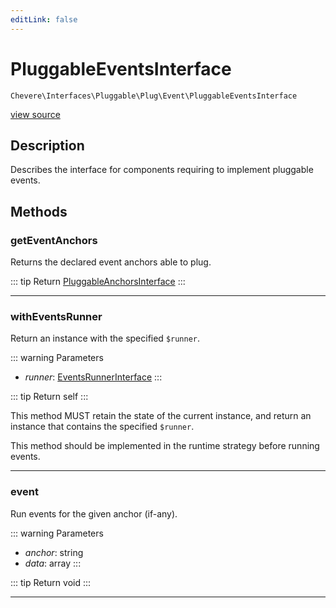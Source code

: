 ```yaml
---
editLink: false
---
```


# PluggableEventsInterface

`Chevere\Interfaces\Pluggable\Plug\Event\PluggableEventsInterface`

[view source](https://github.com/chevere/chevere/blob/master/src/Chevere/Interfaces/Pluggable/Plug/Event/PluggableEventsInterface.php)

## Description

Describes the interface for components requiring to implement pluggable events.

## Methods

### getEventAnchors

Returns the declared event anchors able to plug.

::: tip Return
[PluggableAnchorsInterface](../../PluggableAnchorsInterface.md)
:::

---

### withEventsRunner

Return an instance with the specified `$runner`.

::: warning Parameters
- *runner*: [EventsRunnerInterface](./EventsRunnerInterface.md)
:::

::: tip Return
self
:::

This method MUST retain the state of the current instance, and return
an instance that contains the specified `$runner`.

This method should be implemented in the runtime strategy before running events.

---

### event

Run events for the given anchor (if-any).

::: warning Parameters
- *anchor*: string
- *data*: array
:::

::: tip Return
void
:::

---
